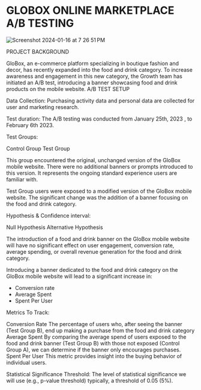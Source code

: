 # GLOBOX ONLINE MARKETPLACE A/B TESTING
![Screenshot 2024-01-16 at 7 26 51 PM](https://github.com/bagdatsarikas/GLOBOX-A-B-TEST/assets/113278394/8811ab16-8881-4c83-ab5c-089adaba203c)


PROJECT   BACKGROUND

GloBox, an e-commerce platform specializing in boutique fashion and decor, has recently expanded into the food and drink category. To increase awareness and engagement in this new category, the Growth team has initiated an A/B test, introducing a banner showcasing food and drink products on the mobile website.
A/B TEST SETUP

Data Collection: Purchasing activity data and personal data are collected for user and marketing research.  

Test duration: The A/B  testing was conducted from January 25th, 2023 , to February 6th 2023.

Test Groups:

Control Group 
Test Group

This group encountered the original, unchanged version of the GloBox mobile website.
There were no additional banners or prompts introduced to this version. It represents the ongoing standard experience users are familiar with.

Test Group users were exposed to a modified version of the GloBox mobile website.
The significant change was the addition of a banner focusing on the food and drink category.


Hypothesis  & Confidence interval:

Null Hypothesis
Alternative Hypothesis

The introduction of a food and drink banner on the GloBox mobile website will have no significant effect on user engagement, conversion rate, average spending, or overall revenue generation for the food and drink category.

Introducing a banner dedicated to the food and drink category on the GloBox mobile website will lead to a significant increase in:
* Conversion rate
* Average Spent
* Spent Per User


Metrics To Track: 

Conversion Rate
The percentage of users who, after seeing the banner (Test Group B), end up making a purchase from the food and drink category
Average Spent
By comparing the average spend of users exposed to the food and drink banner (Test Group B) with those not exposed (Control Group A), we can determine if the banner only encourages purchases.
Spent Per User
This metric provides insight into the buying behavior of individual users.


Statistical Significance Threshold: The level of statistical significance we will use (e.g., p-value threshold) typically, a threshold of 0.05 (5%).




